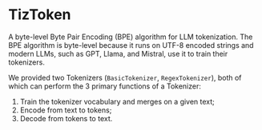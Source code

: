 # TizToken

A byte-level Byte Pair Encoding (BPE) algorithm for LLM tokenization. The BPE algorithm is byte-level because it runs on UTF-8 encoded strings and modern LLMs, such as GPT, Llama, and Mistral, use it to train their tokenizers.

We provided two Tokenizers (`BasicTokenizer`, `RegexTokenizer`), both of which can perform the 3 primary functions of a Tokenizer:

1. Train the tokenizer vocabulary and merges on a given text;
2. Encode from text to tokens;
3. Decode from tokens to text.